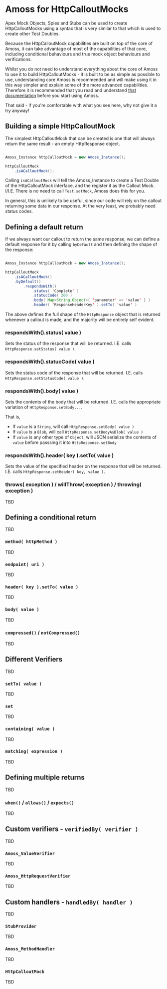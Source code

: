 # Amoss for HttpCalloutMocks

Apex Mock Objects, Spies and Stubs can be used to create HttpCalloutMocks using a syntax that is very similar to that which is used to create other Test Doubles.

Because the HttpCalloutMock capabilities are built on top of the core of Amoss, it can take advantage of most of the capabilities of that core, including conditional behaviours and true mock object behaviours and verifications.

Whilst you do not need to understand everything about the core of Amoss to use it to build HttpCalloutMocks - it is built to be as simple as possible to use, understanding core Amoss is recommended and will make using it in this way simpler and explain some of the more advanced capabilities.  Therefore it is recommended that you read and understand [that documentation](README.md) before you start using Amoss.

That said - if you're comfortable with what you see here, why not give it a try anyway!

## Building a simple HttpCalloutMock

The simplest HttpCalloutMock that can be created is one that will always return the same result - an empty HttpResponse object.

```java

Amoss_Instance httpCalloutMock = new Amoss_Instance();

httpCalloutMock
    .isACalloutMock();
```

Calling `isACalloutMock` will tell the Amoss_Instance to create a Test Double of the HttpCalloutMock interface, and the register it as the Callout Mock.  I/I.E. There is no need to call `Test.setMock`, Amoss does this for you.

In general, this is unlikely to be useful, since our code will rely on the callout returning some data in our response.  At the very least, we probably need status codes.

## Defining a default return

If we always want our callout to return the same response, we can define a default response for it by calling `byDefault` and then defining the shape of the response:

```java

Amoss_Instance httpCalloutMock = new Amoss_Instance();

httpCalloutMock
    .isACalloutMock()
    .byDefault()
        .respondsWith()
            .status( 'Complete' )
            .statucCode( 200 )
            .body( Map<String,Object>{ 'parameter' => 'value' } )
            .header( 'ResponseHeaderKey' ).setTo( 'value' )
```

The above defines the full shape of the `HttpResponse` object that is returned whenever a callout is made, and the majority will be entirely self evident.

### respondsWith().status( value )

Sets the status of the response that will be returned.  I.E. calls `HttpResponse.setStatus( value )`.

### respondsWith().statucCode( value )

Sets the status code of the response that will be returned.  I.E. calls `HttpResponse.setStatusCode( value )`.

### respondsWith().body( value )

Sets the contents of the body that will be returned.  I.E. calls the appropriate variation of `HttpResponse.setBody...`.

That is,

* If `value` is a `String`, will call `HttpResponse.setBody( value )`
* If `value` is a `Blob`, will call `HttpResponse.setBodyAsBlob( value )`
* If `value` is any other type of `Object`, will JSON serialize the contents of `value` before passsing it into `HttpResponse.setBody`

### respondsWith().header( key ).setTo( value )

Sets the value of the specified header on the response that will be returned.  I.E. calls `HttpResponse.setHeader( key, value )`.

### throws( exception ) / willThrow( exception ) / throwing( exception )

TBD

## Defining a conditional return

TBD

### `method( httpMethod )`

TBD

### `endpoint( uri )`

TBD

### `header( key ).setTo( value )`

TBD

### `body( value )`

TBD

### `compressed()` / `notCompressed()`

TBD

## Different Verifiers

TBD

### `setTo( value )`

TBD

### `set`

TBD

### `containing( value )`

TBD

### `matching( expression )`

TBD

## Defining multiple returns

TBD

### `when()` / `allows()` / `expects()`

TBD

## Custom verifiers - `verifiedBy( verifier )`

TBD

### `Amoss_ValueVerifier`

TBD

### `Amoss_HttpRequestVerifier`

TBD

## Custom handlers - `handledBy( handler )`

TBD

### `StubProvider`

TBD

### `Amoss_MethodHandler`

TBD

### `HttpCalloutMock`

TBD
